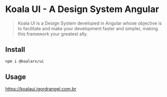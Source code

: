 # Koala UI - A Design System Angular
> Koala UI is a Design System developed in Angular whose objective is to facilitate and make your development faster and simpler, making this framework your greatest ally.

## Install
```bash
npm i @koalarx/ui
```

## Usage

https://koalaui.igordrangel.com.br
